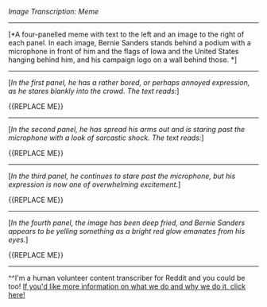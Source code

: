 *Image Transcription: Meme*

---

[*A four-panelled meme with text to the left and an image to the right of each panel. In each image, Bernie Sanders stands behind a podium with a microphone in front of him and the flags of Iowa and the United States hanging behind him, and his campaign logo on a wall behind those. *]

---

[*In the first panel, he has a rather bored, or perhaps annoyed expression, as he stares blankly into the crowd. The text reads:*]

{{REPLACE ME}}

---

[*In the second panel, he has spread his arms out and is staring past the microphone with a look of sarcastic shock. The text reads:*]

{{REPLACE ME}}

---

[*In the third panel, he continues to stare past the microphone, but his expression is now one of overwhelming excitement.*]

{{REPLACE ME}}

---

[*In the fourth panel, the image has been deep fried, and Bernie Sanders appears to be yelling something as a bright red glow emanates from his eyes.*]

{{REPLACE ME}}

---

^^I'm&#32;a&#32;human&#32;volunteer&#32;content&#32;transcriber&#32;for&#32;Reddit&#32;and&#32;you&#32;could&#32;be&#32;too!&#32;[If&#32;you'd&#32;like&#32;more&#32;information&#32;on&#32;what&#32;we&#32;do&#32;and&#32;why&#32;we&#32;do&#32;it,&#32;click&#32;here!](https://www.reddit.com/r/TranscribersOfReddit/wiki/index)

